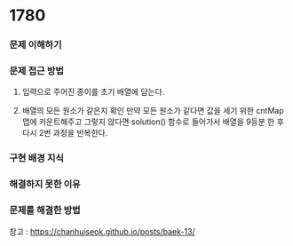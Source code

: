 # 1780

### 문제 이해하기

### 문제 접근 방법

1. 입력으로 주어진 종이를 초기 배열에 담는다.

2. 배열의 모든 원소가 같은지 확인
만약 모든 원소가 같다면 값을 세기 위한 cntMap 맵에 카운트해주고
그렇지 않다면 solution() 함수로 들어가서 배열을 9등분 한 후 다시 2번 과정을 반복한다.

### 구현 배경 지식

### 해결하지 못한 이유

### 문제를 해결한 방법

참고 : https://chanhuiseok.github.io/posts/baek-13/